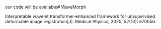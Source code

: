 our code will be available# WaveMorph

Interpretable wavelet transformer‐enhanced framework for unsupervised deformable image registration[J]. Medical Physics, 2025, 52(10): e70056.
